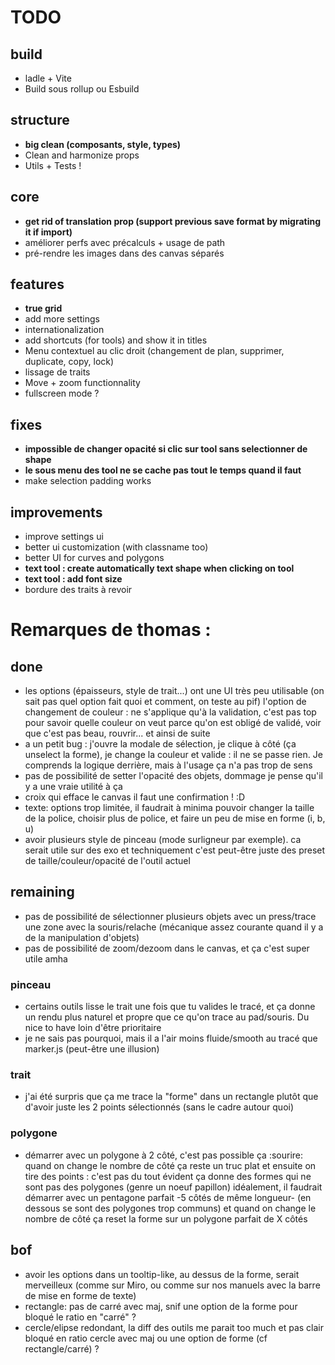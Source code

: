 # TODO

## build

- ladle + Vite
- Build sous rollup ou Esbuild

## structure

- **big clean (composants, style, types)**
- Clean and harmonize props
- Utils + Tests !

## core

- **get rid of translation prop (support previous save format by migrating it if import)**
- améliorer perfs avec précalculs + usage de path
- pré-rendre les images dans des canvas séparés

## features

- **true grid**
- add more settings
- internationalization
- add shortcuts (for tools) and show it in titles
- Menu contextuel au clic droit (changement de plan, supprimer, duplicate, copy, lock)
- lissage de traits
- Move + zoom functionnality
- fullscreen mode ?

## fixes

- **impossible de changer opacité si clic sur tool sans selectionner de shape**
- **le sous menu des tool ne se cache pas tout le temps quand il faut**
- make selection padding works

## improvements

- improve settings ui
- better ui customization (with classname too)
- better UI for curves and polygons
- **text tool : create automatically text shape when clicking on tool**
- **text tool : add font size**
- bordure des traits à revoir

# Remarques de thomas :

## done

- les options (épaisseurs, style de trait...) ont une UI très peu utilisable (on sait pas quel option fait quoi et comment, on teste au pif)
  l'option de changement de couleur :
  ne s'applique qu'à la validation, c'est pas top pour savoir quelle couleur on veut parce qu'on est obligé de validé, voir que c'est pas beau, rouvrir... et ainsi de suite
- a un petit bug : j'ouvre la modale de sélection, je clique à côté (ça unselect la forme), je change la couleur et valide : il ne se passe rien. Je comprends la logique derrière, mais à l'usage ça n'a pas trop de sens
- pas de possibilité de setter l'opacité des objets, dommage je pense qu'il y a une vraie utilité à ça
- croix qui efface le canvas
  il faut une confirmation ! :D
- texte: options trop limitée, il faudrait à minima pouvoir changer la taille de la police, choisir plus de police, et faire un peu de mise en forme (i, b, u)
- avoir plusieurs style de pinceau (mode surligneur par exemple). ca serait utile sur des exo et techniquement c'est peut-être juste des preset de taille/couleur/opacité de l'outil actuel

## remaining

- pas de possibilité de sélectionner plusieurs objets avec un press/trace une zone avec la souris/relache (mécanique assez courante quand il y a de la manipulation d'objets)
- pas de possibilité de zoom/dezoom dans le canvas, et ça c'est super utile amha

### pinceau

- certains outils lisse le trait une fois que tu valides le tracé, et ça donne un rendu plus naturel et propre que ce qu'on trace au pad/souris. Du nice to have loin d'être prioritaire
- je ne sais pas pourquoi, mais il a l'air moins fluide/smooth au tracé que marker.js (peut-être une illusion)

### trait

- j'ai été surpris que ça me trace la "forme" dans un rectangle plutôt que d'avoir juste les 2 points sélectionnés (sans le cadre autour quoi)

### polygone

- démarrer avec un polygone à 2 côté, c'est pas possible ça :sourire:
  quand on change le nombre de côté ça reste un truc plat et ensuite on tire des points :
  c'est pas du tout évident
  ça donne des formes qui ne sont pas des polygones (genre un noeuf papillon)
  idéalement, il faudrait démarrer avec un pentagone parfait -5 côtés de même longueur- (en dessous se sont des polygones trop communs) et quand on change le nombre de côté ça reset la forme sur un polygone parfait de X côtés

## bof

- avoir les options dans un tooltip-like, au dessus de la forme, serait merveilleux (comme sur Miro, ou comme sur nos manuels avec la barre de mise en forme de texte)
- rectangle: pas de carré avec maj, snif
  une option de la forme pour bloqué le ratio en "carré" ?
- cercle/elipse
  redondant, la diff des outils me parait too much et pas clair
  bloqué en ratio cercle avec maj ou une option de forme (cf rectangle/carré) ?
